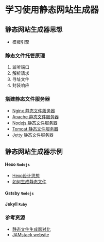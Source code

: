 # 学习使用静态网站生成器

## 静态网站生成器思想

- 模板引擎

### 静态文件托管原理

1. 监听端口
2. 解析请求
3. 寻址文件
4. 封装响应

### 搭建静态文件服务器

- [ Nginx 静态文件服务器]()
- [ Apache 静态文件服务器]()
- [ Nodejs 静态文件服务器]()
- [ Tomcat 静态文件服务器]()
- [ Jetty 静态文件服务器]()

## 静态网站生成器示例

#### Hexo `Nodejs`

- [Hexo设计思想]()
- [如何生成静态文件]()

#### Gstsby `Nodejs`

#### Jekyll `Ruby`

###  参考资源

- [静态文件生成器对比](https://www.staticgen.com/)
- [JAMstack website](https://jamstack.org/)